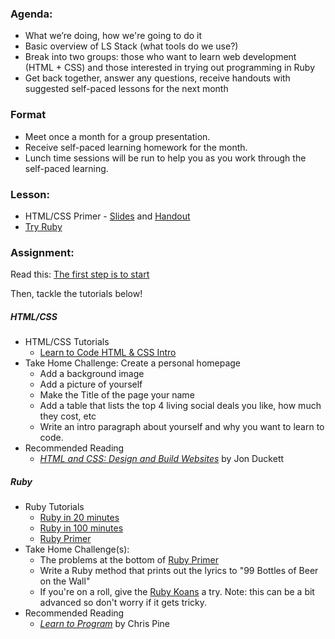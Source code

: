 ### Agenda:

  * What we’re doing, how we're going to do it
  * Basic overview of LS Stack (what tools do we use?)
  * Break into two groups: those who want to learn web development (HTML + CSS) and those interested in trying out programming in Ruby
  * Get back together, answer any questions, receive handouts with suggested self-paced lessons for the next month

### Format
  * Meet once a month for a group presentation.
  * Receive self-paced learning homework for the month.
  * Lunch time sessions will be run to help you as you work through the self-paced learning.

### Lesson:

  * HTML/CSS Primer - [Slides](http://goo.gl/HMKWni) and [Handout](http://goo.gl/fQTZc6)
  * [Try Ruby](http://tryruby.org/levels/1/challenges/0)

### Assignment:

Read this: [The first step is to start](https://signalvnoise.com/posts/2538-the-first-step-is-to-start)

Then, tackle the tutorials below!

##### HTML/CSS
  * HTML/CSS Tutorials
  	* [Learn to Code HTML & CSS Intro](http://learn.shayhowe.com/html-css/)
  * Take Home Challenge: Create a personal homepage
  	* Add a background image
  	* Add a picture of yourself
  	* Make the Title of the page your name
  	* Add a table that lists the top 4 living social deals you like, how much they cost, etc
  	* Write an intro paragraph about yourself and why you want to learn to code.
  * Recommended Reading
    * [_HTML and CSS: Design and Build Websites_](http://www.amazon.com/HTML-CSS-Design-Build-Websites/dp/1118008189/ref=sr_1_1?ie=UTF8&qid=1410437498&sr=8-1&keywords=html+css) by Jon Duckett

##### Ruby

  * Ruby Tutorials
  	* [Ruby in 20 minutes](https://www.ruby-lang.org/en/documentation/quickstart/)
  	* [Ruby in 100 minutes](http://tutorials.jumpstartlab.com/projects/ruby_in_100_minutes.html)
  	* [Ruby Primer](http://rubymonk.com/learning/books/1-ruby-primer)
  * Take Home Challenge(s):
    * The problems at the bottom of [Ruby Primer](http://rubymonk.com/learning/books/1-ruby-primer)
    * Write a Ruby method that prints out the lyrics to "99 Bottles of Beer on the Wall"
    * If you're on a roll, give the [Ruby Koans](http://koans.heroku.com/en) a try. Note: this can be a bit advanced so don't worry if it gets tricky.
  * Recommended Reading
    * [_Learn to Program_](https://pine.fm/LearnToProgram/) by Chris Pine